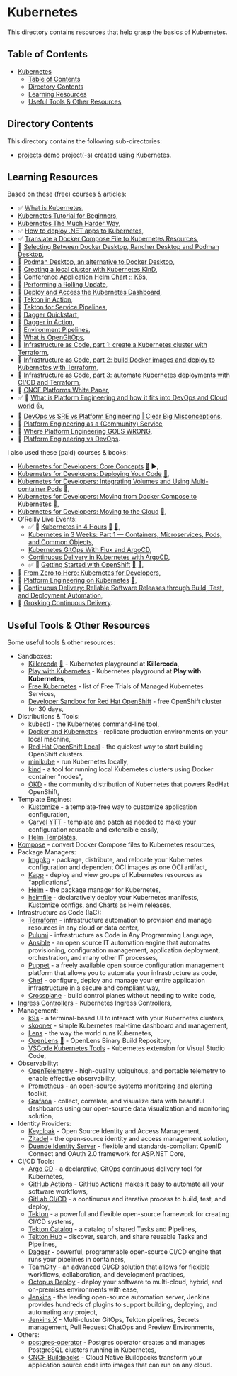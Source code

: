 # Kubernetes

This directory contains resources that help grasp the basics of Kubernetes.

## Table of Contents

- [Kubernetes](#kubernetes)
  - [Table of Contents](#table-of-contents)
  - [Directory Contents](#directory-contents)
  - [Learning Resources](#learning-resources)
  - [Useful Tools \& Other Resources](#useful-tools--other-resources)

## Directory Contents

This directory contains the following sub-directories:

- [projects](projects/) demo project(-s) created using Kubernetes.

## Learning Resources

Based on these (free) courses & articles:

- ✅ [What is Kubernetes](https://youtu.be/VnvRFRk_51k),
- [Kubernetes Tutorial for Beginners](https://youtu.be/X48VuDVv0do),
- [Kubernetes The Much Harder Way](https://youtu.be/bpp5tpgU6CE),
- ✅ [How to deploy .NET apps to Kubernetes](https://youtu.be/cNlxPKy_NPA),
- ✅ [Translate a Docker Compose File to Kubernetes Resources](https://kubernetes.io/docs/tasks/configure-pod-container/translate-compose-kubernetes/),
- 📖 [Selecting Between Docker Desktop, Rancher Desktop and Podman Desktop](https://www.acorn.io/resources/blog/selecting-between-docker-desktop-rancher-desktop-and-podman-desktop),
- 📖 [Podman Desktop, an alternative to Docker Desktop](https://4sysops.com/archives/podman-desktop-an-alternative-to-docker-desktop/),
- 📖 [Creating a local cluster with Kubernetes KinD](https://github.com/salaboy/platforms-on-k8s/tree/main/chapter-2#creating-a-local-cluster-with-kubernetes-kind),
- 📖 [Conference Application Helm Chart :: K8s](https://github.com/salaboy/platforms-on-k8s/tree/main/conference-application/helm/conference-app),
- 📖 [Performing a Rolling Update](https://kubernetes.io/docs/tutorials/kubernetes-basics/update/update-intro/),
- 📖 [Deploy and Access the Kubernetes Dashboard](https://kubernetes.io/docs/tasks/access-application-cluster/web-ui-dashboard/),
- 📖 [Tekton in Action](https://github.com/salaboy/platforms-on-k8s/tree/main/chapter-3/tekton),
- 📖 [Tekton for Service Pipelines](https://github.com/salaboy/platforms-on-k8s/tree/main/chapter-3/tekton#tekton-for-service-pipelines),
- 📖 [Dagger Quickstart](https://docs.dagger.io/quickstart/),
- 📖 [Dagger in Action](https://github.com/salaboy/platforms-on-k8s/blob/main/chapter-3/dagger/README.md),
- 📖 [Environment Pipelines](https://github.com/salaboy/platforms-on-k8s/blob/main/chapter-4/README.md),
- 📖 [What is OpenGitOps](https://opengitops.dev/),
- 📖 [Infrastructure as Code, part 1: create a Kubernetes cluster with Terraform](https://circleci.com/blog/learn-iac-part1/),
- 📖 [Infrastructure as Code, part 2: build Docker images and deploy to Kubernetes with Terraform](https://circleci.com/blog/learn-iac-part02/),
- 📖 [Infrastructure as Code, part 3: automate Kubernetes deployments with CI/CD and Terraform](https://circleci.com/blog/learn-iac-part3/),
- 📖 [CNCF Platforms White Paper](https://tag-app-delivery.cncf.io/whitepapers/platforms/),
- ✅ 🎥 [What is Platform Engineering and how it fits into DevOps and Cloud world](https://youtu.be/ghzsBm8vOms?si=1V4bRWcwMYQdgqLk) :+1:,
- 🎥 [DevOps vs SRE vs Platform Engineering | Clear Big Misconceptions](https://youtu.be/an8SrFtJBdM?si=MWQKZG2XUyBEUao_),
- 🎥 [Platform Engineering as a (Community) Service](https://youtu.be/4N2ywun-wTE?si=i0mspvdugtL7cK2e),
- 🎥 [Where Platform Engineering GOES WRONG](https://youtu.be/vw8PUPit7lc?si=ATLyKxbnXKv4sSix),
- 🎥 [Platform Engineering vs DevOps](https://youtu.be/m1FBrO3ekkU?si=FKEotygghltyaH6O).

I also used these (paid) courses & books:

- [Kubernetes for Developers: Core Concepts](https://app.pluralsight.com/library/courses/kubernetes-developers-core-concepts/table-of-contents) [:file_folder:](https://app.pluralsight.com/library/courses/kubernetes-developers-core-concepts/exercise-files) ▶️,
- [Kubernetes for Developers: Deploying Your Code](https://app.pluralsight.com/library/courses/kubernetes-developers-deploying-code/table-of-contents) [:file_folder:](https://app.pluralsight.com/library/courses/kubernetes-developers-deploying-code/exercise-files),
- [Kubernetes for Developers: Integrating Volumes and Using Multi-container Pods](https://app.pluralsight.com/library/courses/kubernetes-developers-integrating-volumes-using-multi-container-pods/table-of-contents) [:file_folder:](https://app.pluralsight.com/library/courses/kubernetes-developers-integrating-volumes-using-multi-container-pods/exercise-files),
- [Kubernetes for Developers: Moving from Docker Compose to Kubernetes](https://app.pluralsight.com/library/courses/kubernetes-developers-docker-compose-kubernetes/table-of-contents) [:file_folder:](https://app.pluralsight.com/library/courses/kubernetes-developers-docker-compose-kubernetes/exercise-files),
- [Kubernetes for Developers: Moving to the Cloud](https://app.pluralsight.com/library/courses/kubernetes-developers-moving-cloud/table-of-contents) [:file_folder:](https://app.pluralsight.com/library/courses/kubernetes-developers-moving-cloud/exercise-files),
- O'Reilly Live Events:
  - ✅ 🎥 [Kubernetes in 4 Hours](https://learning.oreilly.com/live-events/kubernetes-in-4-hours/0636920056367/) [:file_folder:](https://on24static.akamaized.net/event/41/29/94/9/rt/1/documents/resourceList1688561051460/kubernetes36231688561042958.pdf) [:file_folder:](https://github.com/sandervanvugt/kubernetes),
  - [Kubernetes in 3 Weeks: Part 1 — Containers, Microservices, Pods, and Common Objects](https://learning.oreilly.com/live-events/kubernetes-in-3-weeks-part-1containers-microservices-pods-and-common-objects/0636920385158/),
  - [Kubernetes GitOps With Flux and ArgoCD](https://learning.oreilly.com/live-events/kubernetes-gitops-with-flux-and-argocd/0636920078987/),
  - [Continuous Delivery in Kubernetes with ArgoCD](https://learning.oreilly.com/live-events/continuous-delivery-in-kubernetes-with-argocd/0636920054359/),
  - ✅ 🎥 [Getting Started with OpenShift](https://learning.oreilly.com/live-events/getting-started-with-openshift/0636920244301/) [:file_folder:](https://on24static.akamaized.net/event/42/49/56/5/rt/1/documents/resourceList1691176707348/openshiftfundamentals51691176706197.pdf) [:file_folder:](https://github.com/sandervanvugt/openshift),
- 🎥 [From Zero to Hero: Kubernetes for Developers](https://dometrain.com/course/from-zero-to-hero-kubernetes-for-developers/),
- 📖 [Platform Engineering on Kubernetes](https://learning.oreilly.com/library/view/platform-engineering-on/9781617299322/) [:file_folder:](https://github.com/salaboy/from-monolith-to-k8s),
- 📖 [Continuous Delivery: Reliable Software Releases through Build, Test, and Deployment Automation](https://learning.oreilly.com/library/view/continuous-delivery-reliable/9780321670250/),
- 📖 [Grokking Continuous Delivery](https://learning.oreilly.com/library/view/grokking-continuous-delivery/9781617298257/).

## Useful Tools & Other Resources

Some useful tools & other resources:

- Sandboxes:
  - [Killercoda](https://killercoda.com/playgrounds/scenario/kubernetes) [:file_folder:](https://github.com/killercoda/scenario-examples) - Kubernetes playground at **Killercoda**,
  - [Play with Kubernetes](https://labs.play-with-k8s.com/) - Kubernetes playground at **Play with Kubernetes**,
  - [Free Kubernetes](https://github.com/learnk8s/free-kubernetes) - list of Free Trials of Managed Kubernetes Services,
  - [Developer Sandbox for Red Hat OpenShift](https://developers.redhat.com/developer-sandbox) - free OpenShift cluster for 30 days,
- Distributions & Tools:
  - [kubectl](https://kubernetes.io/docs/tasks/tools/) - the Kubernetes command-line tool,
  - [Docker and Kubernetes](https://www.docker.com/resources/kubernetes-and-docker/) - replicate production environments on your local machine,
  - [Red Hat OpenShift Local](https://developers.redhat.com/products/openshift-local/overview) - the quickest way to start building OpenShift clusters.
  - [minikube](https://github.com/kubernetes/minikube) - run Kubernetes locally,
  - [kind](https://kind.sigs.k8s.io/) - a tool for running local Kubernetes clusters using Docker container "nodes",
  - [OKD](https://www.okd.io/) - the community distribution of Kubernetes that powers RedHat OpenShift,
- Template Engines:
  - [Kustomize](https://kustomize.io/) - a template-free way to customize application configuration,
  - [Carvel YTT](https://carvel.dev/ytt/) - template and patch as needed to make your configuration reusable and extensible easily,
  - [Helm Templates](https://helm.sh/docs/chart_best_practices/templates/#helm),
- [Kompose](https://kompose.io/) - convert Docker Compose files to Kubernetes resources,
- Package Managers:
  - [Imgpkg](https://carvel.dev/imgpkg/) - package, distribute, and relocate your Kubernetes configuration and dependent OCI images as one OCI artifact,
  - [Kapp](https://carvel.dev/kapp/) - deploy and view groups of Kubernetes resources as "applications",
  - [Helm](https://helm.sh/) - the package manager for Kubernetes,
  - [helmfile](https://github.com/helmfile/helmfile) - declaratively deploy your Kubernetes manifests, Kustomize configs, and Charts as Helm releases,
- Infrastructure as Code (IaC):
  - [Terraform](https://www.terraform.io/) - infrastructure automation to provision and manage resources in any cloud or data center,
  - [Pulumi](https://www.pulumi.com/) - infrastructure as Code in Any Programming Language,
  - [Ansible](https://www.ansible.com/) - an open source IT automation engine that automates provisioning, configuration management, application deployment, orchestration, and many other IT processes,
  - [Puppet](https://www.puppet.com/) - a freely available open source configuration management platform that allows you to automate your infrastructure as code,
  - [Chef](https://www.chef.io/) - configure, deploy and manage your entire application infrastructure in a secure and compliant way,
  - [Crossplane](https://www.crossplane.io/) - build control planes without needing to write code,
- [Ingress Controllers](https://docs.google.com/spreadsheets/d/191WWNpjJ2za6-nbG4ZoUMXMpUK8KlCIosvQB0f-oq3k/edit?pli=1&gid=907731238#gid=907731238) - Kubernetes Ingress Controllers,
- Management:
  - [k9s](https://k9scli.io/) - a terminal-based UI to interact with your Kubernetes clusters,
  - [skooner](https://github.com/skooner-k8s/skooner) - simple Kubernetes real-time dashboard and management,
  - [Lens](https://k8slens.dev) - the way the world runs Kubernetes,
  - [OpenLens](https://github.com/MuhammedKalkan/OpenLens) [:file_folder:](https://github.com/lensapp/lens) - OpenLens Binary Build Repository,
  - [VSCode Kubernetes Tools](https://marketplace.visualstudio.com/items?itemName=ms-kubernetes-tools.vscode-kubernetes-tools) - Kubernetes extension for Visual Studio Code,
- Observability:
  - [OpenTelemetry](https://opentelemetry.io/) - high-quality, ubiquitous, and portable telemetry to enable effective observability,
  - [Prometheus](https://prometheus.io/docs/introduction/overview/) - an open-source systems monitoring and alerting toolkit,
  - [Grafana](https://grafana.com/) - collect, correlate, and visualize data with beautiful dashboards using our open-source data visualization and monitoring solution,
- Identity Providers:
  - [Keycloak](https://www.keycloak.org/) - Open Source Identity and Access Management,
  - [Zitadel](https://zitadel.com/opensource) - the open-source identity and access management solution,
  - [Duende Identity Server](https://duendesoftware.com/products/identityserver) - flexible and standards-compliant OpenID Connect and OAuth 2.0 framework for ASP.NET Core,
- CI/CD Tools:
  - [Argo CD](https://argo-cd.readthedocs.io/en/stable/) - a declarative, GitOps continuous delivery tool for Kubernetes,
  - [GitHub Actions](https://github.com/features/actions) - GitHub Actions makes it easy to automate all your software workflows,
  - [GitLab CI/CD](https://docs.gitlab.com/ee/ci/) - a continuous and iterative process to build, test, and deploy,
  - [Tekton](https://tekton.dev/) - a powerful and flexible open-source framework for creating CI/CD systems,
  - [Tekton Catalog](https://github.com/tektoncd/catalog) - a catalog of shared Tasks and Pipelines,
  - [Tekton Hub](https://hub.tekton.dev/) - discover, search, and share reusable Tasks and Pipelines,
  - [Dagger](https://dagger.io/) - powerful, programmable open-source CI/CD engine that runs your pipelines in containers,
  - [TeamCity](https://www.jetbrains.com/teamcity/) - an advanced CI/CD solution that allows for flexible workflows, collaboration, and development practices,
  - [Octopus Deploy](https://octopus.com/) - deploy your software to multi-cloud, hybrid, and on-premises environments with ease,
  - [Jenkins](https://www.jenkins.io/) - the leading open-source automation server, Jenkins provides hundreds of plugins to support building, deploying, and automating any project,
  - [Jenkins X](https://jenkins-x.io/) - Multi-cluster GitOps, Tekton pipelines, Secrets management, Pull Request ChatOps and Preview Environments,
- Others:
  - [postgres-operator](https://github.com/zalando/postgres-operator) - Postgres operator creates and manages PostgreSQL clusters running in Kubernetes,
  - [CNCF Buildpacks](https://buildpacks.io/) - Cloud Native Buildpacks transform your application source code into images that can run on any cloud.
